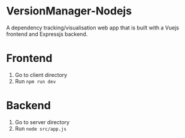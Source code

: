 # VersionManager-Nodejs
A dependency tracking/visualisation web app that is built with a Vuejs frontend and Expressjs backend.

# Frontend 
1. Go to client directory 
2. Run `npm run dev`

# Backend 
1. Go to server directory 
2. Run `node src/app.js`
